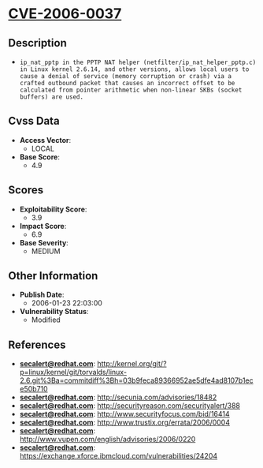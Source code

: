 
# [CVE-2006-0037](http://kernel.org/git/?p=linux/kernel/git/torvalds/linux-2.6.git%3Ba=commitdiff%3Bh=03b9feca89366952ae5dfe4ad8107b1ece50b710)

## Description

- `ip_nat_pptp in the PPTP NAT helper (netfilter/ip_nat_helper_pptp.c) in Linux kernel 2.6.14, and other versions, allows local users to cause a denial of service (memory corruption or crash) via a crafted outbound packet that causes an incorrect offset to be calculated from pointer arithmetic when non-linear SKBs (socket buffers) are used.`

## Cvss Data

- **Access Vector**:
  - LOCAL
- **Base Score**:
  - 4.9

## Scores

- **Exploitability Score**:
  - 3.9
- **Impact Score**:
  - 6.9
- **Base Severity**:
  - MEDIUM

## Other Information

- **Publish Date**:
  - 2006-01-23 22:03:00
- **Vulnerability Status**:
  - Modified

## References

- **secalert@redhat.com**: http://kernel.org/git/?p=linux/kernel/git/torvalds/linux-2.6.git%3Ba=commitdiff%3Bh=03b9feca89366952ae5dfe4ad8107b1ece50b710
- **secalert@redhat.com**: http://secunia.com/advisories/18482
- **secalert@redhat.com**: http://securityreason.com/securityalert/388
- **secalert@redhat.com**: http://www.securityfocus.com/bid/16414
- **secalert@redhat.com**: http://www.trustix.org/errata/2006/0004
- **secalert@redhat.com**: http://www.vupen.com/english/advisories/2006/0220
- **secalert@redhat.com**: https://exchange.xforce.ibmcloud.com/vulnerabilities/24204
